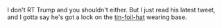 I don't RT Trump and you shouldn't either. But I just read his latest tweet, and I gotta say he's got a lock on the <a href="http://scripting.com/images/2020/06/09/weirdAlTinFoilHat.png">tin-foil-hat</a> wearing base. 
